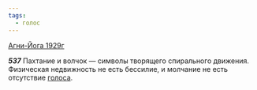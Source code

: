 ```yaml
---
tags:
  - голос
---
```


[Агни-Йога 1929г](https://127.0.0.1:4002/agni/1929)

___537___
Пахтание и волчок — символы творящего спирального движения. Физическая недвижность не есть бессилие, и молчание не есть отсутствие [голоса](../../../tags/#голос).